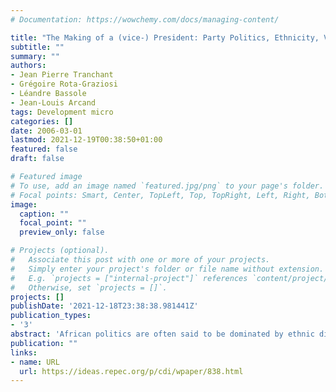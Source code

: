 ```yaml
---
# Documentation: https://wowchemy.com/docs/managing-content/

title: "The Making of a (vice-) President: Party Politics, Ethnicity, Village Loyalty and Community-Driven Development"
subtitle: ""
summary: ""
authors: 
- Jean Pierre Tranchant
- Grégoire Rota-Graziosi
- Léandre Bassole
- Jean-Louis Arcand
tags: Development micro
categories: []
date: 2006-03-01
lastmod: 2021-12-19T00:38:50+01:00
featured: false
draft: false

# Featured image
# To use, add an image named `featured.jpg/png` to your page's folder.
# Focal points: Smart, Center, TopLeft, Top, TopRight, Left, Right, BottomLeft, Bottom, BottomRight.
image:
  caption: ""
  focal_point: ""
  preview_only: false

# Projects (optional).
#   Associate this post with one or more of your projects.
#   Simply enter your project's folder or file name without extension.
#   E.g. `projects = ["internal-project"]` references `content/project/deep-learning/index.md`.
#   Otherwise, set `projects = []`.
projects: []
publishDate: '2021-12-18T23:38:38.981441Z'
publication_types:
- '3'
abstract: 'African politics are often said to be dominated by ethnic divides, with the ensuing policies implemented by leaders being based almost exclusively on their ethnic power base. In this paper, we demonstrate that the identity of leaders matters for the attribution of development projects in the context of one of the largest Community-Driven Development (CDD) programs in Senegal. After showing that leadership matters, we consider its determinants by focusing on those factors that determine who becomes president and vice-president of a Conseil rural, the smallest administrative unit in Senegal, and which is elected by universal suffrage. We also consider the link between power in the Conseil rural and that in the Conseil de Concertation et de Gestion (CCG), an assembly coopted by the Conseil rural president that is typical of local institutions set up in the context of CDD programs, and which is responsible for the attribution of development projects to individual villages. Using a unique dataset, we show that ethnicity plays almost no role in determining who becomes president (or vice-president) of a Conseil rural and vice-president of the CCG, while party politics, age, political experience, village loyalty, and educational and professional qualifications do. Our results highlight the crucial importance, in terms of development policy, of the local political institutions that are often created alongside CDD programs.'
publication: ""
links:
- name: URL
  url: https://ideas.repec.org/p/cdi/wpaper/838.html
---
```

